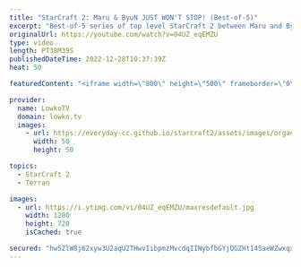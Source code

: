 ```yaml
---
title: "StarCraft 2: Maru & ByuN JUST WON'T STOP! (Best-of-5)"
excerpt: "Best-of-5 series of top level StarCraft 2 between Maru and ByuN. This is a Terran versus Terran played during the most recent (and possibly last) OlimoLeague.   OlimoLeague on Patreon: https://www.patreon.com/olimoley/  Support my work on Patreon: https://www.patreon.com/lowkotv Become a YouTube member:"
originalUrl: https://youtube.com/watch?v=04UZ_eqEMZU
type: video
length: PT38M39S
publishedDateTime: 2022-12-28T10:37:39Z
heat: 50

featuredContent: "<iframe width=\"800\" height=\"500\" frameborder=\"0\" src=\"https://www.youtube.com/embed/04UZ_eqEMZU\" allow=\"accelerometer; autoplay; encrypted-media; gyroscope; picture-in-picture\" allowfullscreen></iframe>"

provider:
  name: LowkoTV
  domain: lowko.tv
  images:
    - url: https://everyday-cc.github.io/starcraft2/assets/images/organizations/lowko.tv-50x50.jpg
      width: 50
      height: 50

topics:
  - StarCraft 2
  - Terran

images:
  - url: https://i.ytimg.com/vi/04UZ_eqEMZU/maxresdefault.jpg
    width: 1280
    height: 720
    isCached: true

secured: "hw5ZlW8j62xyw3U2aqU2THwvIibpmzMvcdqIINybfbGYjQGZHt14SaeWZwxqxN6WKR7ZrgqEkwvfrS9/XZwx8ECEOz+I0cwBdLQVIjhCZDzfzvZuUJWRhDy+0SoW24ftnT1Ylw2/oiuoDN/j3v8lem17llLYbWZOTL/4Bxw1menQhp6I2D6Gm5PQ9yYfbtkeB8CvJubdVJ2KtoFHDr9AOsC5PG2jKM6UcAtLFBhFkphD6x2i2PPCipPf8EPxfYYvbo1JsENkPsKh+G1Xv2r7GeqZKm73/MqpUlg3N+IyCy/OZH0lM/z6cTkF3V8y9fWYpbqL1wSJCrXi8dd4Lk9qXN5dueqKMUzRR4A740u/3W9e8qT18G8Bw64f4V6oP1w+QnlMNDBnS1q4ewKN029Uz8yzjCCfWZugNy8ucbaqsZM=;HsDLc4OTMOmTnKXl+RwOIg=="
---
```


